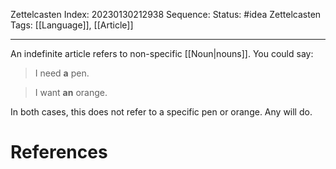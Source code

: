 Zettelcasten Index: 20230130212938
Sequence:
Status: #idea
Zettelcasten Tags: [[Language]], [[Article]]

---

An indefinite article refers to non-specific [[Noun|nouns]]. You could say:

> I need **a** pen.

> I want **an** orange.

In both cases, this does not refer to a specific pen or orange. Any will do.

# References